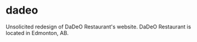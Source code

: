 # dadeo
Unsolicited redesign of DaDeO Restaurant's website. DaDeO Restaurant is located in Edmonton, AB.
